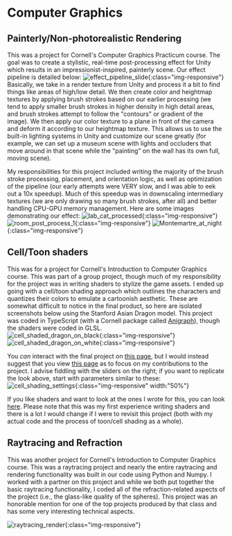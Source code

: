 # Computer Graphics
## Painterly/Non-photorealistic Rendering

This was a project for Cornell's Computer Graphics Practicum course. The goal was to create a stylistic, real-time post-processing effect for Unity which results in an impressionist-inspired, painterly scene.
Our effect pipeline is detailed below:
![effect_pipeline_slide](/assets/effect_pipeline.png){:class="img-responsive"} 
Basically, we take in a render texture from Unity and process it a bit to find things like areas of high/low detail. We then create color and heightmap textures by applying brush strokes based on our earlier processing (we tend to apply smaller brush strokes in higher density in high detail areas, and brush strokes attempt to follow the "contours" or gradient of the image). We then apply our color texture to a plane in front of the camera and deform it according to our heightmap texture. This allows us to use the built-in lighting systems in Unity and customize our scene greatly (for example, we can set up a museum scene with lights and occluders that move around in that scene while the "painting" on the wall has its own full, moving scene). 

My responsibilities for this project included writing the majority of the brush stroke processing, placement, and orientation logic, as well as optimization of the pipeline (our early attempts were VERY slow, and I was able to eek out a 10x speedup). Much of this speedup was in downscaling intermediary textures (we are only drawing so many brush strokes, after all) and better handling CPU-GPU memory management.
Here are some images demonstrating our effect:
![lab_cat_processed](/assets/lab_cat_post_process.png){:class="img-responsive"}
![room_post_process_1](/assets/room_post_process_1.png){:class="img-responsive"}
![Montemartre_at_night](/assets/night_scene_1.png){:class="img-responsive"}

## Cell/Toon shaders

This was for a project for Cornell's Introduction to Computer Graphics course. This was part of a group project, though much of my responsibility for the project was in writing shaders to stylize the game assets. I ended up going with a cell/toon shading approach which outlines the characters and quantizes their colors to emulate a cartoonish aesthetic. These are somewhat difficult to notice in the final product, so here are isolated screenshots below using the Stanford Asian Dragon model. This project was coded in TypeScript (with a Cornell package called [Anigraph](https://www.cs.cornell.edu/courses/cs4620/2024fa/assignments/docs/category/anigraph)), though the shaders were coded in GLSL.  
![cell_shaded_dragon_on_black](/assets/cell_shaded_dragon.png){:class="img-responsive"}
![cell_shaded_dragon_on_white](/assets/cell_shaded_dragon2.png){:class="img-responsive"}

You *can* interact with the final project on [this page](https://lwdaniels.github.io/graphics/4620-final-project/), but I would instead suggest that you view [this page](https://lwdaniels.github.io/graphics/cell-shading/) as to focus on my contributions to the project. I advise fiddling with the sliders on the right; if you want to replicate the look above, start with parameters similar to these:  
![cell_shading_settings](/assets/cell_shading_settings.png){:class="img-responsive" width:"50%"}

If you like shaders and want to look at the ones I wrote for this, you can look [here](https://github.com/LWDaniels/LWDaniels.github.io/tree/main/cell-shading/shaders/cellshader). Please note that this was my first experience writing shaders and there is a lot I would change if I were to revisit this project (both with my actual code and the process of toon/cell shading as a whole).

## Raytracing and Refraction

This was another project for Cornell's Introduction to Computer Graphics course. This was a raytracing project and nearly the entire raytracing and rendering functionality was built in our code using Python and Numpy. I worked with a partner on this project and while we both put together the basic raytracing functionality, I coded all of the refraction-related aspects of the project (i.e., the glass-like quality of the spheres). This project was an honorable mention for one of the top projects produced by that class and has some very interesting technical aspects.

![raytracing_render](/assets/final_render.png){:class="img-responsive"}